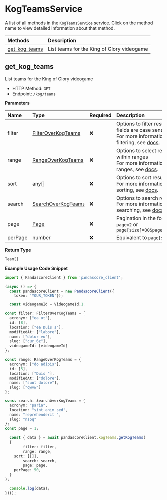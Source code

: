 # KogTeamsService

A list of all methods in the `KogTeamsService` service. Click on the method name to view detailed information about that method.

| Methods                         | Description                                |
| :------------------------------ | :----------------------------------------- |
| [get_kog_teams](#get_kog_teams) | List teams for the King of Glory videogame |

## get_kog_teams

List teams for the King of Glory videogame

- HTTP Method: `GET`
- Endpoint: `/kog/teams`

**Parameters**

| Name    | Type                                                  | Required | Description                                                                                                                                         |
| :------ | :---------------------------------------------------- | :------- | :-------------------------------------------------------------------------------------------------------------------------------------------------- |
| filter  | [FilterOverKogTeams](../models/FilterOverKogTeams.md) | ❌       | Options to filter results. String fields are case sensitive <br/>For more information on filtering, see [docs](/docs/filtering-and-sorting#filter). |
| range   | [RangeOverKogTeams](../models/RangeOverKogTeams.md)   | ❌       | Options to select results within ranges <br/>For more information on ranges, see [docs](/docs/filtering-and-sorting#range).                         |
| sort    | any[]                                                 | ❌       | Options to sort results <br/>For more information on sorting, see [docs](/docs/filtering-and-sorting#sort).                                         |
| search  | [SearchOverKogTeams](../models/SearchOverKogTeams.md) | ❌       | Options to search results <br/>For more information on searching, see [docs](/docs/filtering-and-sorting#search).                                   |
| page    | [Page](../models/Page.md)                             | ❌       | Pagination in the form of `page=2` or `page[size]=30&page[number]=2`                                                                                |
| perPage | number                                                | ❌       | Equivalent to `page[size]`                                                                                                                          |

**Return Type**

`Team[]`

**Example Usage Code Snippet**

```typescript
import { PandascoreClient } from 'pandascore_client';

(async () => {
  const pandascoreClient = new PandascoreClient({
	token: 'YOUR_TOKEN'});

  const videogameId = VideogameId.1;

const filter: FilterOverKogTeams = {
  acronym: ["ea ut"],
  id: [8],
  location: ["ea Duis s"],
  modifiedAt: ["labore"],
  name: ["dolor vo"],
  slug: ["cur_6z"],
  videogameId: [videogameId]
};

const range: RangeOverKogTeams = {
  acronym: ["do adipis"],
  id: [5],
  location: ["Duis "],
  modifiedAt: ["dolore"],
  name: ["sunt dolore"],
  slug: ["qwvw"]
};

const search: SearchOverKogTeams = {
  acronym: "paria",
  location: "sint anim sed",
  name: "reprehenderit ",
  slug: "nsoq"
};
const page = 1;

  const { data } = await pandascoreClient.kogTeams.getKogTeams(
  {
		filter: filter,
		range: range,
    sort: [[]],
		search: search,
		page: page,
    perPage: 50,
  }
);

  console.log(data);
})();
```

<!-- This file was generated by liblab | https://liblab.com/ -->
